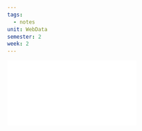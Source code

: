 ```yaml
---
tags:
  - notes
unit: WebData
semester: 2
week: 2
---
```

![Troy's notes](../TeachingContent/WebData_Week2.pdf)